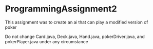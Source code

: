 # ProgrammingAssignment2
This assignment was to create an ai that can play a modified version of poker

Do not change Card.java, Deck.java, Hand.java, pokerDriver.java, and pokerPlayer.java under any circumstance
